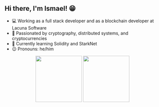 ## Hi there, I'm Ismael! 😁

- 💻 Working as a full stack developer and as a blockchain developer at Lacuna Software
- 🔗 Passionated by cryptography, distributed systems, and cryptocurrencies
- 🌱 Currently learning Solidity and StarkNet
- 😉 Pronouns: he/him

<p align="center">
    <img
        height="150em"
        src="https://github-readme-stats.vercel.app/api?username=medisco&show_icons=true&hide_border=true&theme=dracula&custom_title=GitHub%20Stats""
    />
    <img
        height="150em"
        src="https://github-readme-stats.vercel.app/api/wakatime?username=medisco&show_icons=true&hide_border=true&layout=compact&langs_count=6&theme=dracula&custom_title=Week%20Stats"
    />
</p>
